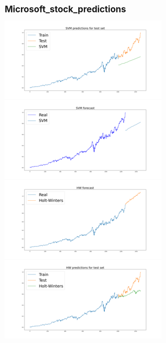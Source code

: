 # Microsoft_stock_predictions
![](https://github.com/KWojcik243/Microsoft_stock_predictions/blob/main/svr_test.png)
![](https://github.com/KWojcik243/Microsoft_stock_predictions/blob/main/svr_forecast.png)
![](https://github.com/KWojcik243/Microsoft_stock_predictions/blob/main/hw_forecast.png)
![](https://github.com/KWojcik243/Microsoft_stock_predictions/blob/main/hw.test.png)
